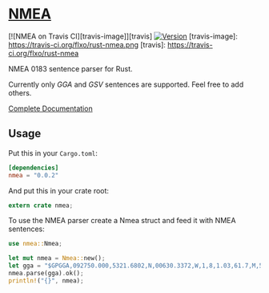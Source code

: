 [NMEA][doc]
===========

[![NMEA on Travis CI][travis-image]][travis] [![Version](https://img.shields.io/crates/v/nmea.svg)](https://crates.io/crates/nmea)
[travis-image]: https://travis-ci.org/flxo/rust-nmea.png
[travis]: https://travis-ci.org/flxo/rust-nmea



NMEA 0183 sentence parser for Rust. 

Currently only _GGA_ and _GSV_ sentences are supported. Feel free to add others.

[Complete Documentation][doc]

[doc]: https://flxo.github.io/rust-nmea/nmea

## Usage

Put this in your `Cargo.toml`:

```toml
[dependencies]
nmea = "0.0.2"
```

And put this in your crate root:

```rust
extern crate nmea;
```

To use the NMEA parser create a Nmea struct and feed it with NMEA sentences:

```rust
use nmea::Nmea;

let mut nmea = Nmea::new();
let gga = "$GPGGA,092750.000,5321.6802,N,00630.3372,W,1,8,1.03,61.7,M,55.2,M,,*76";
nmea.parse(gga).ok();
println!("{}", nmea);
```
